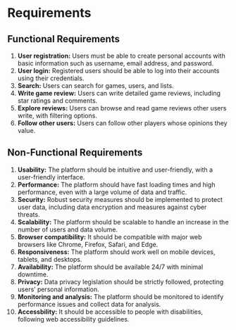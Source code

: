 # Requirements

## Functional Requirements

1. **User registration:** Users must be able to create personal accounts with basic information such as username, email address, and password.
1. **User login:** Registered users should be able to log into their accounts using their credentials.
1. **Search:** Users can search for games, users, and lists.
1. **Write game review:** Users can write detailed game reviews, including star ratings and comments.
1. **Explore reviews:** Users can browse and read game reviews other users write, with filtering options.
1. **Follow other users:** Users can follow other players whose opinions they value.

## Non-Functional Requirements

1. **Usability:** The platform should be intuitive and user-friendly, with a user-friendly interface.
1. **Performance:** The platform should have fast loading times and high performance, even with a large volume of data and traffic.
1. **Security:** Robust security measures should be implemented to protect user data, including data encryption and measures against cyber threats.
1. **Scalability:** The platform should be scalable to handle an increase in the number of users and data volume.
1. **Browser compatibility:** It should be compatible with major web browsers like Chrome, Firefox, Safari, and Edge.
1. **Responsiveness:** The platform should work well on mobile devices, tablets, and desktops.
1. **Availability:** The platform should be available 24/7 with minimal downtime.
1. **Privacy:** Data privacy legislation should be strictly followed, protecting users’ personal information.
1. **Monitoring and analysis:** The platform should be monitored to identify performance issues and collect data for analysis.
1. **Accessbility:** It should be accessible to people with disabilities, following web accessibility guidelines.

